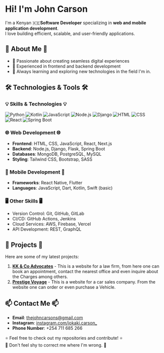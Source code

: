 # Hi! I'm John Carson
I'm a  Kenyan 🇰🇪**Software Developer** specializing in **web and mobile application development**. 
<br>
I love building efficient, scalable, and user-friendly applications.

## 🚀 About Me 🚀
- 🔹 Passionate about creating seamless digital experiences
- 🔹 Experienced in frontend and backend development
- 🔹 Always learning and exploring new technologies in the field I'm in.

## 🛠️ Technologies & Tools 🛠️

### 💡 Skills & Technologies  💡
![Python](https://img.shields.io/badge/Python-3776AB?style=flat&logo=python&logoColor=white) 
![Kotlin](https://img.shields.io/badge/Kotlin-0095D5?style=flat&logo=kotlin&logoColor=white) 
![JavaScript](https://img.shields.io/badge/JavaScript-F7DF1E?style=flat&logo=javascript&logoColor=black) 
![Node.js](https://img.shields.io/badge/Node.js-339933?style=flat&logo=node.js&logoColor=white) 
![Django](https://img.shields.io/badge/Django-092E20?style=flat&logo=django&logoColor=white) 
![HTML](https://img.shields.io/badge/HTML-E34F26?style=flat&logo=html5&logoColor=white) 
![CSS](https://img.shields.io/badge/CSS-1572B6?style=flat&logo=css3&logoColor=white) 
![React](https://img.shields.io/badge/React-61DAFB?style=flat&logo=react&logoColor=black)
![Spring Boot](https://img.shields.io/badge/Spring%20Boot-6DB33F?style=flat&logo=spring-boot&logoColor=white)

### 🌐 Web Development  🌐
- **Frontend**: HTML, CSS, JavaScript, React, Next.js
- **Backend**: Node.js, Django, Flask, Spring Boot
- **Databases**: MongoDB, PostgreSQL, MySQL
- **Styling**: Tailwind CSS, Bootstrap, SASS

### 📱 Mobile Development 📱
- **Frameworks**: React Native, Flutter
- **Languages**: JavaScript, Dart, Kotlin, Swift (basic)

### 🖥️ Other Skills 🖥️
- Version Control: Git, GitHub, GitLab
- CI/CD: GitHub Actions, Jenkins
- Cloud Services: AWS, Firebase, Vercel
- API Development: REST, GraphQL

## 📂 Projects 📂
Here are some of my latest projects:

1. **[KK & Co Advocates](https://github.com/Johncarsons/kkadvocates)** - This is a website for a law firm, from here one can book an appointment, contact the nearest office and even inquire about the Charges among others.
2. **[Prestige Voyage](https://github.com/your-username/project-name)** - This is a website for a car sales company. From the website one can order or even purchase a Vehicle.

## 📫 Contact Me 📫
- **Email**: thejohncarsons@gmail.com
- **Instagram**: [instagram.com/jokaki.carson_](https://instagram.com/jokaki.carson_)
- **Phone Number**: +254 711 685 266

⭐️ Feel free to check out my repositories and contribute! ⭐️
<br>
🙂 Don't feel shy to correct me where I'm wrong. 🙂
